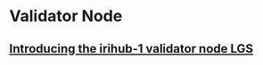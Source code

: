 # Validator Node
## [Introducing the irihub-1 validator node LGS](https://github.com/lgsyukisugiyama/Irishub-1_Validator/blob/main/Introducing_the_validator_node_LGS.md)
